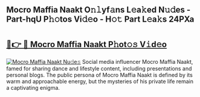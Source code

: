 ## Mocro Maffia Naakt O𝚗𝚕yf𝚊ns L𝚎a𝚔ed N𝚞𝚍es - Part-hqU P𝚑𝚘tos Vi𝚍𝚎o - H𝚘𝚝 Part L𝚎a𝚔s 24PXa

# <h2><a href="http://kff0nhk.oniu.top/?m=Mocro+Maffia+Naakt">🔗👉 🔴 Mocro Maffia Naakt P𝚑ot𝚘𝚜 V𝚒d𝚎o</a></h2>

[![Mocro Maffia Naakt Nu𝚍e𝚜](https://i.imgur.com/0qMVB7G.gif)](http://kff0nhk.oniu.top/?m=Mocro+Maffia+Naakt)
Social media influencer Mocro Maffia Naakt, famed for sharing dance and lifestyle content, including presentations and personal blogs. The public persona of Mocro Maffia Naakt is defined by its warm and approachable energy, but the mysteries of his private life remain a captivating enigma.  
